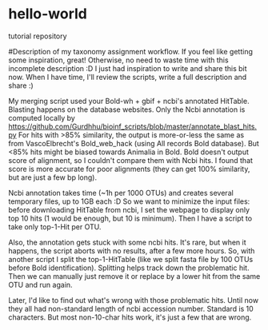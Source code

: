 # hello-world
tutorial repository

#Description of my taxonomy assignment workflow. If you feel like getting some inspiration, great! Otherwise, no need to waste time with this incomplete description :D
I just had inspiration to write and share this bit now. When I have time, I'll review the scripts, write a full description and share :)

My merging script used your Bold-wh + gbif + ncbi's annotated HitTable. Blasting happens on the database websites. Only the Ncbi annotation is computed locally by https://github.com/Gurdhhu/bioinf_scripts/blob/master/annotate_blast_hits.py
For hits with >85% similarity, the output is more-or-less the same as from VascoElbrecht's Bold_web_hack (using All records Bold database). But <85% hits might be biased towards Animalia in Bold. Bold doesn't output score of alignment, so I couldn't compare them with Ncbi hits. I found that score is more accurate for poor alignments (they can get 100% similarity, but are just a few bp long).

Ncbi annotation takes time (~1h per 1000 OTUs) and creates several temporary files, up to 1GB each :D So we want to minimize the input files: before downloading HitTable from ncbi, I set the webpage to display only top 10 hits (1 would be enough, but 10 is minimum). Then I have a script to take only top-1-Hit per OTU. 

Also, the annotation gets stuck with some ncbi hits. It's rare, but when it happens, the script aborts with no results, after a few more hours. So, with another script I split the top-1-HitTable (like we split fasta file by 100 OTUs before Bold identification). Splitting helps track down the problematic hit. Then we can manually just remove it or replace by a lower hit from the same OTU and run again. 

Later, I'd like to find out what's wrong with those problematic hits. Until now they all had non-standard length of ncbi accession number. Standard is 10 characters. But most non-10-char hits work, it's just a few that are wrong.
